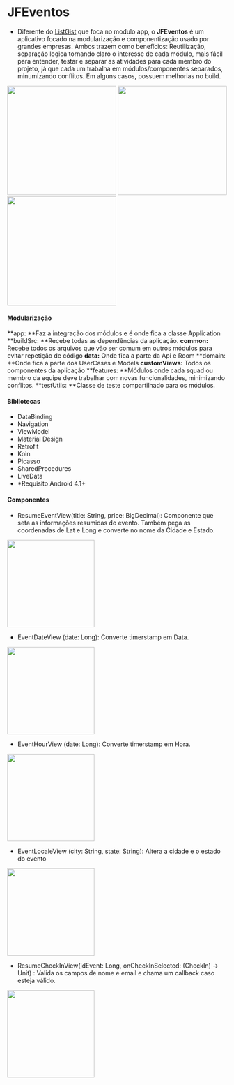 # JFEventos

- Diferente do [ListGist](http://https://github.com/JonathanFeitosa/ListGistGitHub "ListGist") que foca no modulo app, o **JFEventos** é um aplicativo focado na modularização e componentização usado por grandes empresas. Ambos trazem como benefícios: Reutilização, separação logica tornando claro o interesse de cada módulo, mais fácil para entender, testar e separar as atividades para cada membro do projeto, já que cada um trabalha em módulos/componentes separados, minumizando conflitos. Em alguns casos, possuem melhorias no build.

<img src="https://firebasestorage.googleapis.com/v0/b/cep-rural.appspot.com/o/Captura%20de%20Tela%202021-01-25%20a%CC%80s%2010.15.29.png?alt=media&token=c2268682-fa2a-4bdb-8999-be80cf6a0a83" width="250"> <img src="https://firebasestorage.googleapis.com/v0/b/cep-rural.appspot.com/o/Captura%20de%20Tela%202021-01-25%20a%CC%80s%2010.16.05.png?alt=media&token=a15fa253-cf94-475b-8df0-f280fc0c4ba3" width="250"> <img src="https://firebasestorage.googleapis.com/v0/b/cep-rural.appspot.com/o/Captura%20de%20Tela%202021-01-25%20a%CC%80s%2010.16.15.png?alt=media&token=03bb62b3-4085-4ec7-8959-5988179b8344" width="250">

#### Modularização

**app: **Faz a integração dos módulos e é onde fica a classe Application 
**buildSrc: **Recebe todas as dependências da aplicação.
**common:** Recebe todos os arquivos que vão ser comum em outros módulos para evitar repetição de código
**data:** Onde fica a parte da Api e Room
**domain: **Onde fica a parte dos UserCases e Models
**customViews:** Todos os componentes da aplicação
**features: **Módulos onde cada squad ou membro da equipe deve trabalhar com novas funcionalidades, minimizando conflitos.
**testUtils: **Classe de teste compartilhado para os módulos.


#### Bibliotecas

- DataBinding 
- Navigation
- ViewModel 
- Material Design 
- Retrofit 
- Koin 
- Picasso 
- SharedProcedures 
- LiveData 
- *Requisito Android 4.1+

#### Componentes

- ResumeEventView(title: String, price: BigDecimal): Componente que seta as informações resumidas do evento. Também pega as coordenadas de Lat e Long e converte no nome da Cidade e Estado.

 <img src="https://firebasestorage.googleapis.com/v0/b/cep-rural.appspot.com/o/Captura%20de%20Tela%202021-01-25%20a%CC%80s%2010.13.32.png?alt=media&token=2ec57dd4-f670-4135-a87f-ea169e844093" width="200">

- EventDateView (date: Long): Converte timerstamp em Data.

 <img src="https://firebasestorage.googleapis.com/v0/b/cep-rural.appspot.com/o/Captura%20de%20Tela%202021-01-25%20a%CC%80s%2010.13.03.png?alt=media&token=72c72339-09a3-4617-a705-296caad054b6" width="200">

- EventHourView (date: Long): Converte timerstamp em Hora.

 <img src="https://firebasestorage.googleapis.com/v0/b/cep-rural.appspot.com/o/Captura%20de%20Tela%202021-01-25%20a%CC%80s%2010.12.47.png?alt=media&token=a4e6c456-5eb3-4d3f-aa0c-05e3e6609fbf" width="200">

- EventLocaleView (city: String, state: String): Altera a cidade e o estado do evento

 <img src="https://firebasestorage.googleapis.com/v0/b/cep-rural.appspot.com/o/Captura%20de%20Tela%202021-01-25%20a%CC%80s%2010.12.25.png?alt=media&token=612140a3-e625-4468-8fc5-1eb788f1a47e" width="200">

- ResumeCheckInView(idEvent: Long, onCheckInSelected: (CheckIn) -> Unit) : Valida os campos de nome e email e chama um callback caso esteja válido.

 <img src="https://firebasestorage.googleapis.com/v0/b/cep-rural.appspot.com/o/Captura%20de%20Tela%202021-01-25%20a%CC%80s%2010.13.18.png?alt=media&token=41904326-1063-4522-b2b5-09b872e8c5dc" width="200">
